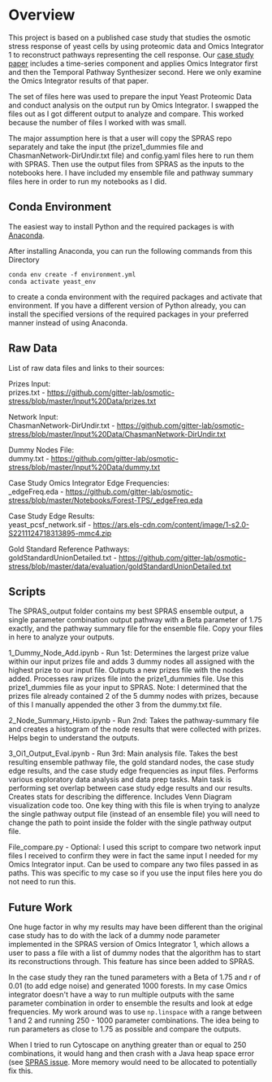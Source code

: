 # Overview

This project is based on a published case study that studies the osmotic stress response of yeast cells by using proteomic data and Omics Integrator 1 to reconstruct pathways representing the cell response. Our [case study paper](https://doi.org/10.1016/j.celrep.2018.08.085) includes a time-series component and applies Omics Integrator first and then the Temporal Pathway Synthesizer second. Here we only examine the Omics Integrator results of that paper.

The set of files here was used to prepare the input Yeast Proteomic Data and conduct analysis on the output run by Omics Integrator. I swapped the files out as I got different output to analyze and compare. This worked because the number of files I worked with was small.

The major assumption here is that a user will copy the SPRAS repo separately and take the input (the prize1_dummies file and ChasmanNetwork-DirUndir.txt file) and config.yaml files here to run them with SPRAS. Then use the output files from SPRAS as the inputs to the notebooks here. I have included my ensemble file and pathway summary files here in order to run my notebooks as I did. 

## Conda Environment

The easiest way to install Python and the required packages is with [Anaconda](https://www.anaconda.com/download/).

After installing Anaconda, you can run the following commands from this Directory
```
conda env create -f environment.yml
conda activate yeast_env
```
to create a conda environment with the required packages and activate that environment.
If you have a different version of Python already, you can install the specified versions of the required packages in your preferred manner instead of using Anaconda.

## Raw Data

List of raw data files and links to their sources:

Prizes Input:  
prizes.txt - https://github.com/gitter-lab/osmotic-stress/blob/master/Input%20Data/prizes.txt

Network Input:  
ChasmanNetwork-DirUndir.txt - https://github.com/gitter-lab/osmotic-stress/blob/master/Input%20Data/ChasmanNetwork-DirUndir.txt

Dummy Nodes File:  
dummy.txt - https://github.com/gitter-lab/osmotic-stress/blob/master/Input%20Data/dummy.txt

Case Study Omics Integrator Edge Frequencies:  
_edgeFreq.eda - https://github.com/gitter-lab/osmotic-stress/blob/master/Notebooks/Forest-TPS/_edgeFreq.eda

Case Study Edge Results:  
yeast_pcsf_network.sif - https://ars.els-cdn.com/content/image/1-s2.0-S2211124718313895-mmc4.zip

Gold Standard Reference Pathways:  
goldStandardUnionDetailed.txt - https://github.com/gitter-lab/osmotic-stress/blob/master/data/evaluation/goldStandardUnionDetailed.txt

## Scripts

The SPRAS_output folder contains my best SPRAS ensemble output, a single parameter combination output pathway with a Beta parameter of 1.75 exactly, and the pathway summary file for the ensemble file. Copy your files in here to analyze your outputs. 

1_Dummy_Node_Add.ipynb - Run 1st: Determines the largest prize value within our input prizes file and adds 3 dummy nodes all assigned with the highest prize to our input file. Outputs a new prizes file with the nodes added. Processes raw prizes file into the prize1_dummies file. Use this prize1_dummies file as your input to SPRAS. Note: I determined that the prizes file already contained 2 of the 5 dummy nodes with prizes, because of this I manually appended the other 3 from the dummy.txt file. 

2_Node_Summary_Histo.ipynb - Run 2nd: Takes the pathway-summary file and creates a histogram of the node results that were collected with prizes. Helps begin to understand the outputs. 

3_Oi1_Output_Eval.ipynb - Run 3rd: Main analysis file. Takes the best resulting ensemble pathway file, the gold standard nodes, the case study edge results, and the case study edge frequencies as input files. Performs various exploratory data analysis and data prep tasks. Main task is performing set overlap between case study edge results and our results. Creates stats for describing the difference. Includes Venn Diagram visualization code too. One key thing with this file is when trying to analyze the single pathway output file (instead of an ensemble file) you will need to change the path to point inside the folder with the single pathway output file. 

File_compare.py - Optional: I used this script to compare two network input files I received to confirm they were in fact the same input I needed for my Omics Integrator input. Can be used to compare any two files passed in as paths. This was specific to my case so if you use the input files here you do not need to run this.

## Future Work

One huge factor in why my results may have been different than the original case study has to do with the lack of a dummy node parameter implemented in the SPRAS version of Omics Integrator 1, which allows a user to pass a file with a list of dummy nodes that the algorithm has to start its reconstructions through. This feature has since been added to SPRAS.

In the case study they ran the tuned parameters with a Beta of 1.75 and r of 0.01 (to add edge noise) and generated 1000 forests. In my case Omics integrator doesn't have a way to run multiple outputs with the same parameter combination in order to ensemble the results and look at edge frequencies. My work around was to use `np.linspace` with a range between 1 and 2 and running 250 - 1000 parameter combinations. The idea being to run parameters as close to 1.75 as possible and compare the outputs. 

When I tried to run Cytoscape on anything greater than or equal to 250 combinations, it would hang and then crash with a Java heap space error (see [SPRAS issue](https://github.com/Reed-CompBio/spras/issues/171). More memory would need to be allocated to potentially fix this. 
